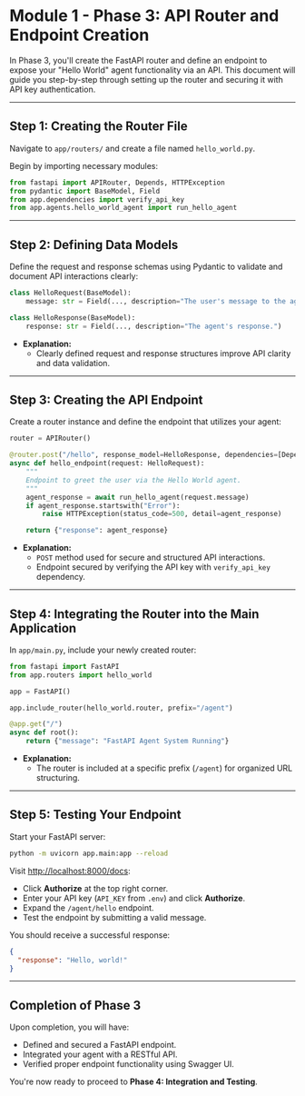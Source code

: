 # Module 1 - Phase 3: API Router and Endpoint Creation

In Phase 3, you'll create the FastAPI router and define an endpoint to expose your "Hello World" agent functionality via an API. This document will guide you step-by-step through setting up the router and securing it with API key authentication.

---

## Step 1: Creating the Router File

Navigate to `app/routers/` and create a file named `hello_world.py`.

Begin by importing necessary modules:

```python
from fastapi import APIRouter, Depends, HTTPException
from pydantic import BaseModel, Field
from app.dependencies import verify_api_key
from app.agents.hello_world_agent import run_hello_agent
```

---

## Step 2: Defining Data Models

Define the request and response schemas using Pydantic to validate and document API interactions clearly:

```python
class HelloRequest(BaseModel):
    message: str = Field(..., description="The user's message to the agent.")

class HelloResponse(BaseModel):
    response: str = Field(..., description="The agent's response.")
```

- **Explanation:**
  - Clearly defined request and response structures improve API clarity and data validation.

---

## Step 3: Creating the API Endpoint

Create a router instance and define the endpoint that utilizes your agent:

```python
router = APIRouter()

@router.post("/hello", response_model=HelloResponse, dependencies=[Depends(verify_api_key)])
async def hello_endpoint(request: HelloRequest):
    """
    Endpoint to greet the user via the Hello World agent.
    """
    agent_response = await run_hello_agent(request.message)
    if agent_response.startswith("Error"):
        raise HTTPException(status_code=500, detail=agent_response)

    return {"response": agent_response}
```

- **Explanation:**
  - `POST` method used for secure and structured API interactions.
  - Endpoint secured by verifying the API key with `verify_api_key` dependency.

---

## Step 4: Integrating the Router into the Main Application

In `app/main.py`, include your newly created router:

```python
from fastapi import FastAPI
from app.routers import hello_world

app = FastAPI()

app.include_router(hello_world.router, prefix="/agent")

@app.get("/")
async def root():
    return {"message": "FastAPI Agent System Running"}
```

- **Explanation:**
  - The router is included at a specific prefix (`/agent`) for organized URL structuring.

---

## Step 5: Testing Your Endpoint

Start your FastAPI server:

```bash
python -m uvicorn app.main:app --reload
```

Visit [http://localhost:8000/docs](http://localhost:8000/docs):
- Click **Authorize** at the top right corner.
- Enter your API key (`API_KEY` from `.env`) and click **Authorize**.
- Expand the `/agent/hello` endpoint.
- Test the endpoint by submitting a valid message.

You should receive a successful response:

```json
{
  "response": "Hello, world!"
}
```

---

## Completion of Phase 3

Upon completion, you will have:

- Defined and secured a FastAPI endpoint.
- Integrated your agent with a RESTful API.
- Verified proper endpoint functionality using Swagger UI.

You're now ready to proceed to **Phase 4: Integration and Testing**.